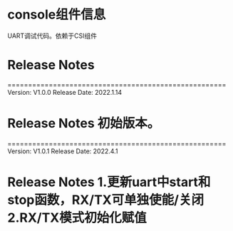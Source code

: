# console组件信息
UART调试代码。依赖于CSI组件

# Release Notes

=====================================================
Version: V1.0.0
Release Date: 2022.1.14

Release Notes
初始版本。
======================================================
=====================================================
Version: V1.0.1
Release Date: 2022.4.1

Release Notes
1.更新uart中start和stop函数，RX/TX可单独使能/关闭
2.RX/TX模式初始化赋值
======================================================
